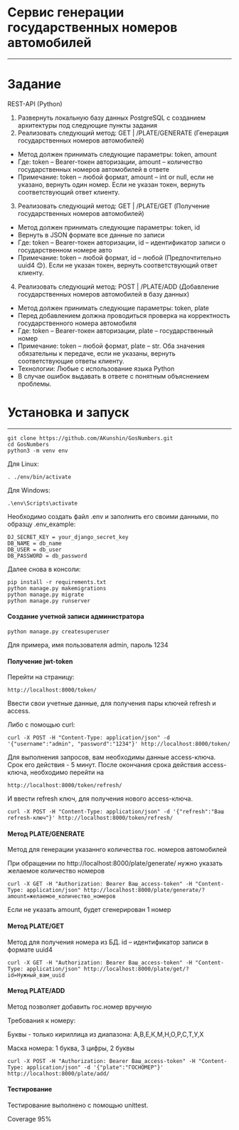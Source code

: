 # Сервис генерации государственных номеров автомобилей
-------

# Задание

REST-API (Python)
1. Развернуть локальную базу данных PostgreSQL с созданием архитектуры под следующие пункты задания
2. Реализовать следующий метод: GET | /PLATE/GENERATE (Генерация государственных номеров автомобилей)
* Метод должен принимать следующие параметры: token, amount
* Где: token – Bearer-токен авторизации, amount – количество государственных номеров автомобилей в ответе
* Примечание: token – любой формат, amount – int or null, если не указано, вернуть один номер. Если не указан токен, вернуть соответствующий ответ клиенту.
3. Реализовать следующий метод: GET | /PLATE/GET (Получение государственных номеров автомобилей)
* Метод должен принимать следующие параметры: token, id
* Вернуть в JSON формате все данные по записи
* Где: token – Bearer-токен авторизации, id – идентификатор записи о государственном номере авто
* Примечание: token – любой формат, id – любой (Предпочтительно uuid4 😊). Если не указан токен, вернуть соответствующий ответ клиенту.

4. Реализовать следующий метод: POST | /PLATE/ADD (Добавление государственных номеров автомобилей в базу данных)
* Метод должен принимать следующие параметры: token, plate
* Перед добавлением должна проводиться проверка на корректность государственного номера автомобиля
* Где: token – Bearer-токен авторизации, plate – государственный номер
* Примечание: token – любой формат, plate – str. Оба значения обязательны к передаче, если не указаны, вернуть соответствующие ответы клиенту.
* Технологии: Любые с использование языка Python
* В случае ошибок выдавать в ответе с понятным объяснением проблемы.

# Установка и запуск
-------
```
git clone https://github.com/AKunshin/GosNumbers.git
cd GosNumbers
python3 -m venv env
```
Для Linux:
```
. ./env/bin/activate
```

Для Windows:
```
.\env\Scripts\activate
```
Необходимо создать файл .env и заполнить его своими данными, по образцу .env_example:

```
DJ_SECRET_KEY = your_django_secret_key
DB_NAME = db_name
DB_USER = db_user
DB_PASSWORD = db_password
```
Далее снова в консоли:
```
pip install -r requirements.txt
python manage.py makemigrations
python manage.py migrate
python manage.py runserver
```
#### Создание учетной записи администратора

```
python manage.py createsuperuser
```
Для примера, имя пользователя admin, пароль 1234

#### Получение jwt-token

Перейти на  страницу:
```
http://localhost:8000/token/
```
Ввести свои учетные данные, для получения пары ключей
refresh и access.

Либо с помощью curl:
```
curl -X POST -H "Content-Type: application/json" -d '{"username":"admin", "password":"1234"}' http://localhost:8000/token/ 
```
Для выполнения запросов, вам необходимы данные access-ключа. Срок его действия - 5 минут.
После окончания срока действия access-ключа, необходимо перейти на 
```
http://localhost:8000/token/refresh/
```
И ввести refresh ключ, для получения нового access-ключа.
```
curl -X POST -H "Content-Type: application/json" -d '{"refresh":"Ваш refresh-ключ"}' http://localhost:8000/token/refresh/
```

#### Метод PLATE/GENERATE
Метод для генерации указаннго количества гос. номеров автомобилей

При обращении по http://localhost:8000/plate/generate/ нужно указать желаемое количество номеров
```
curl -X GET -H "Authorization: Bearer Ваш_access-token" -H "Content-Type: application/json" http://localhost:8000/plate/generate/?amount=желаемое_количество_номеров
```
Если не указать amount, будет сгенерирован 1 номер

#### Метод PLATE/GET
Метод для получения номера из БД. id – идентификатор записи в формате uuid4

```
curl -X GET -H "Authorization: Bearer Ваш_access-token" -H "Content-Type: application/json" http://localhost:8000/plate/get/?id=Нужный_вам_uuid
```

#### Метод PLATE/ADD
Метод позволяет добавить гос.номер вручную

Требования к номеру:

Буквы - только кириллица из диапазона: А,В,Е,К,М,Н,О,Р,С,Т,У,Х

Маска номера: 1 буква, 3 цифры, 2 буквы

```
curl -X POST -H "Authorization: Bearer Ваш_access-token" -H "Content-Type: application/json" -d '{"plate":"ГОСНОМЕР"}' http://localhost:8000/plate/add/ 
```

#### Тестирование
Тестирование выполнено с помощью unittest.

Coverage 95%
